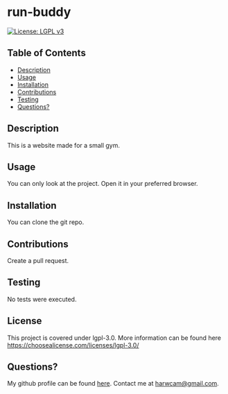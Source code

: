 
  # run-buddy

  [![License: LGPL v3](https://img.shields.io/badge/License-LGPL_v3-blue.svg)](https://www.gnu.org/licenses/lgpl-3.0)

  ## Table of Contents

  - [Description](#description)
  - [Usage](#usage)
  - [Installation](#installation)
  - [Contributions](#contributions)
  - [Testing](#testing)
  - [Questions?](#Questions?)
  
## Description

This is a website made for a small gym.

## Usage

You can only look at the project. Open it in your preferred browser.

## Installation

You can clone the git repo.

## Contributions

Create a pull request.

## Testing

No tests were executed.


## License

This project is covered under lgpl-3.0.
More information can be found here https://choosealicense.com/licenses/lgpl-3.0/ 

## Questions?

My github profile can be found [here](https://github.com/harwcam).
Contact me at harwcam@gmail.com.
